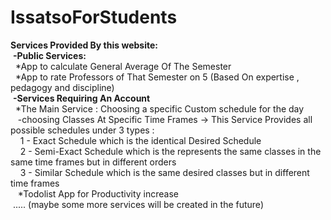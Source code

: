 # IssatsoForStudents
**Services Provided By this website:**
<br>  &nbsp;__-Public Services:__
<br>   &nbsp;&nbsp;*App to calculate General Average Of The Semester
<br>   &nbsp;&nbsp;*App to rate Professors of That Semester on 5 (Based On expertise , pedagogy and discipline)
<br>  &nbsp;__-Services Requiring An Account__
<br>   &nbsp;&nbsp;*The Main Service : Choosing a specific Custom schedule for the day 
<br>    &nbsp;&nbsp;&nbsp;-choosing Classes At Specific Time Frames -> This Service Provides all possible schedules under 3 types :
<br>     &nbsp;&nbsp;&nbsp;&nbsp;1 - Exact Schedule which is the identical Desired Schedule
<br>     &nbsp;&nbsp;&nbsp;&nbsp;2 - Semi-Exact Schedule which is the represents the same classes in the same time frames but in different orders
<br>     &nbsp;&nbsp;&nbsp;&nbsp;3 - Similar Schedule which is the same desired classes but in different time frames
<br>   &nbsp;&nbsp;&nbsp;*Todolist App for Productivity increase
<br>&nbsp;..... (maybe some more services will be created in the future)
